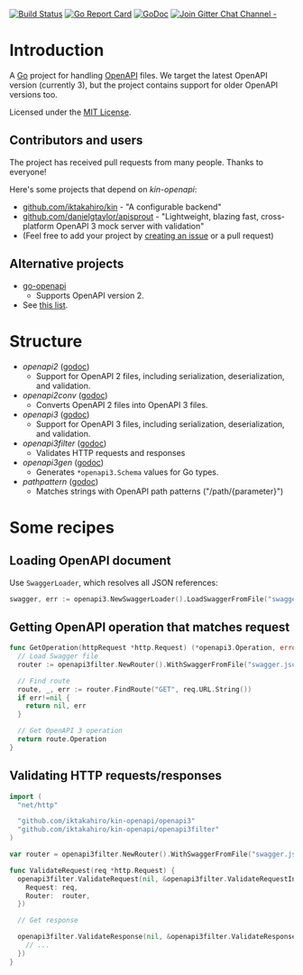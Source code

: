 [![Build Status](https://travis-ci.com/iktakahiro/kin-openapi.svg?branch=master)](https://travis-ci.com/iktakahiro/kin-openapi)
[![Go Report Card](https://goreportcard.com/badge/github.com/iktakahiro/kin-openapi)](https://goreportcard.com/report/github.com/iktakahiro/kin-openapi)
[![GoDoc](https://godoc.org/github.com/iktakahiro/kin-openapi?status.svg)](https://godoc.org/github.com/iktakahiro/kin-openapi)
[![Join Gitter Chat Channel -](https://badges.gitter.im/iktakahiro/kin.svg)](https://gitter.im/iktakahiro/kin?utm_source=badge&utm_medium=badge&utm_campaign=pr-badge&utm_content=badge)

# Introduction
A [Go](https://golang.org) project for handling [OpenAPI](https://www.openapis.org/) files. We target the latest OpenAPI version (currently 3), but the project contains support for older OpenAPI versions too.

Licensed under the [MIT License](LICENSE).

## Contributors and users
The project has received pull requests from many people. Thanks to everyone!

Here's some projects that depend on _kin-openapi_:
  * [github.com/iktakahiro/kin](https://github.com/iktakahiro/kin) - "A configurable backend"
  * [github.com/danielgtaylor/apisprout](https://github.com/danielgtaylor/apisprout) - "Lightweight, blazing fast, cross-platform OpenAPI 3 mock server with validation"
  * (Feel free to add your project by [creating an issue](https://github.com/iktakahiro/kin-openapi/issues/new) or a pull request)

## Alternative projects
  * [go-openapi](https://github.com/go-openapi)
    * Supports OpenAPI version 2.
  * See [this list](https://github.com/OAI/OpenAPI-Specification/blob/OpenAPI.next/IMPLEMENTATIONS.md).

# Structure
  * _openapi2_ ([godoc](https://godoc.org/github.com/iktakahiro/kin-openapi/openapi2))
    * Support for OpenAPI 2 files, including serialization, deserialization, and validation.
  * _openapi2conv_ ([godoc](https://godoc.org/github.com/iktakahiro/kin-openapi/openapi2conv))
    * Converts OpenAPI 2 files into OpenAPI 3 files.
  * _openapi3_ ([godoc](https://godoc.org/github.com/iktakahiro/kin-openapi/openapi3))
    * Support for OpenAPI 3 files, including serialization, deserialization, and validation.
  * _openapi3filter_ ([godoc](https://godoc.org/github.com/iktakahiro/kin-openapi/openapi3filter))
    * Validates HTTP requests and responses
  * _openapi3gen_ ([godoc](https://godoc.org/github.com/iktakahiro/kin-openapi/openapi3gen))
    * Generates `*openapi3.Schema` values for Go types.
  * _pathpattern_ ([godoc](https://godoc.org/github.com/iktakahiro/kin-openapi/pathpattern))
    * Matches strings with OpenAPI path patterns ("/path/{parameter}")

# Some recipes
## Loading OpenAPI document
Use `SwaggerLoader`, which resolves all JSON references:
```go
swagger, err := openapi3.NewSwaggerLoader().LoadSwaggerFromFile("swagger.json")
```

## Getting OpenAPI operation that matches request
```go
func GetOperation(httpRequest *http.Request) (*openapi3.Operation, error) {
  // Load Swagger file
  router := openapi3filter.NewRouter().WithSwaggerFromFile("swagger.json")

  // Find route
  route, _, err := router.FindRoute("GET", req.URL.String())
  if err!=nil {
    return nil, err
  }

  // Get OpenAPI 3 operation
  return route.Operation
}
```

## Validating HTTP requests/responses
```go
import (
  "net/http"

  "github.com/iktakahiro/kin-openapi/openapi3"
  "github.com/iktakahiro/kin-openapi/openapi3filter"
)

var router = openapi3filter.NewRouter().WithSwaggerFromFile("swagger.json")

func ValidateRequest(req *http.Request) {
  openapi3filter.ValidateRequest(nil, &openapi3filter.ValidateRequestInput {
    Request: req,
    Router:  router,
  })

  // Get response

  openapi3filter.ValidateResponse(nil, &openapi3filter.ValidateResponseInput {
    // ...
  })
}

```
